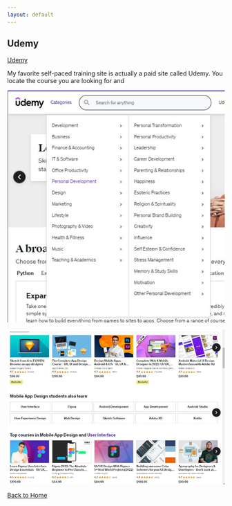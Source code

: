 ```yaml
---
layout: default
---
```


## Udemy


[Udemy](https://www.udemy.com/)

My favorite self-paced training site is actually a paid site called Udemy. You locate the course you are looking for and 

![UdemyCat](\assets\images\UdemyCat.JPG)

![UdemyOptions](\assets\images\UdemyOptions.JPG)

[Back to Home](./)
